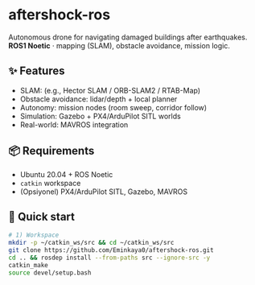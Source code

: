 # aftershock-ros

Autonomous drone for navigating damaged buildings after earthquakes.  
**ROS1 Noetic** · mapping (SLAM), obstacle avoidance, mission logic.

## ✨ Features
- SLAM: (e.g., Hector SLAM / ORB-SLAM2 / RTAB-Map)
- Obstacle avoidance: lidar/depth + local planner
- Autonomy: mission nodes (room sweep, corridor follow)
- Simulation: Gazebo + PX4/ArduPilot SITL worlds
- Real-world: MAVROS integration

## 📦 Requirements
- Ubuntu 20.04 + ROS Noetic
- `catkin` workspace
- (Opsiyonel) PX4/ArduPilot SITL, Gazebo, MAVROS

## 🚀 Quick start
```bash
# 1) Workspace
mkdir -p ~/catkin_ws/src && cd ~/catkin_ws/src
git clone https://github.com/Eminkaya0/aftershock-ros.git
cd .. && rosdep install --from-paths src --ignore-src -y
catkin_make
source devel/setup.bash
